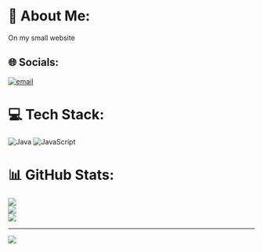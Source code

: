 # 💫 About Me:
On my small website


## 🌐 Socials:
[![email](https://img.shields.io/badge/Email-D14836?logo=gmail&logoColor=white)](mailto:jerome.cabasag@sccpag.edu.ph) 

# 💻 Tech Stack:
![Java](https://img.shields.io/badge/java-%23ED8B00.svg?style=for-the-badge&logo=openjdk&logoColor=white) ![JavaScript](https://img.shields.io/badge/javascript-%23323330.svg?style=for-the-badge&logo=javascript&logoColor=%23F7DF1E)
# 📊 GitHub Stats:
![](https://github-readme-stats.vercel.app/api?username=Jerome944468&theme=dark&hide_border=false&include_all_commits=false&count_private=false)<br/>
![](https://nirzak-streak-stats.vercel.app/?user=Jerome944468&theme=dark&hide_border=false)<br/>
![](https://github-readme-stats.vercel.app/api/top-langs/?username=Jerome944468&theme=dark&hide_border=false&include_all_commits=false&count_private=false&layout=compact)

---
[![](https://visitcount.itsvg.in/api?id=Jerome944468&icon=0&color=0)](https://visitcount.itsvg.in)

<!-- Proudly created with GPRM ( https://gprm.itsvg.in ) -->